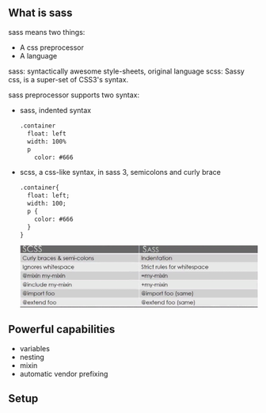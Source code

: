 ## What is sass
  sass means two things:
  - A css preprocessor
  - A language

  sass: syntactically awesome style-sheets, original language
  scss: Sassy css, is a super-set of CSS3's syntax. 

  sass preprocessor supports two syntax:
  - sass, indented syntax
    ```
    .container
      float: left
      width: 100%
      p
        color: #666
    ```
  - scss, a css-like syntax, in sass 3, semicolons and curly brace
    ```
    .container{
      float: left;
      width: 100;
      p {
        color: #666
      }
    }
    ```
    ![sass-scss cheat sheet](scss-sass-cheatsheet.png)

## Powerful capabilities
  - variables
  - nesting
  - mixin
  - automatic vendor prefixing

## Setup
  